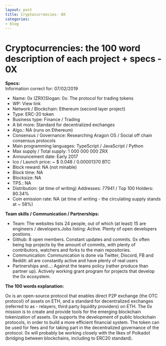 ```yaml
---
layout: post
title: Cryptocurrencies- 0X
categories:
- blog
---
```


# Cryptocurrencies: the 100 word description of each project + specs - 0X

**Specs:** <br>
Information correct for: 07/02/2019
- Name: 0x (ZRX)Slogan: 0x: The protocol for trading tokens
- WP: View link
- Network / Blockchain: Ethereum (second layer project)
- Type: ERC-20 token
- Business type: Finance / Trading
- A bit more: Standard for decentralized exchanges
- Algo.: NA (runs on Ethereum)
- Consensus / Governance: Researching Aragon OS / Social off chain consensus protocols
- Main programming languages: TypeScript / JavaScript / Python
- Max supply / Total supply: 1 000 000 000 ZRX
- Announcement date: Early 2017
- Ico / Launch price: ~ $ 0.048 / 0.00001370 BTC
- Block reward: NA (not minable)
- Block time: NA
- Blocksize: NA
- TPS.: NA
- Distribution: (at time of writing) Addresses: 77941 / Top 100 Holders: 80.34%
- Coin emission rate: NA (at time of writing - the circulating supply stands at ~ 58%)

**Team skills / Communication / Partnerships:**
- Team: The websites lists 24 people, out of which (at least) 15 are engineers / developers.Jobs listing: Active. Plenty of open developers postions.
- Github: 8 open members. Constant updates and commits. 0x often being top projects by the amount of commits, with plenty of contributors, watchers and forks to the main repositories.
- Communication: Communication is done via Twitter, Discord, FB and Reddit: all are constantly active and have plenty of real users
- Partnerships and...: Against the teams policy (rather produce than partner up). Actively working grant program for projects that develop the 0x ecosystem.

**The 100 words explanation:** <br>

Ox is an open-source protocol that enables direct P2P exchange (the OTC protocol) of assets on ETH, and a standard for decentralized exchanges (referred to as - relayers, third party liquidity providers) on ETH. The 0x mission is to create and provide tools for the emerging blockchain tokenization of assets. 0x supports the development of public blockchain protocols, in order to build a more efficient financial system. The token can be used for fees and for taking part in the decentralized governance of the protocol. 0x will probably be working closely with the likes of Polkadot (bridging between blockchains, including to ERC20 standard).
